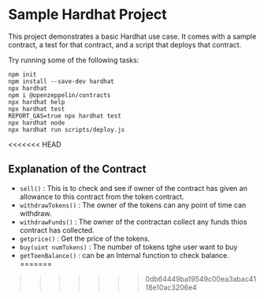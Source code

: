 # Sample Hardhat Project

This project demonstrates a basic Hardhat use case. It comes with a sample contract, a test for that contract, and a script that deploys that contract.

Try running some of the following tasks:

```shell
npm init
npm install --save-dev hardhat
npx hardhat
npm i @openzeppelin/contracts
npx hardhat help
npx hardhat test
REPORT_GAS=true npx hardhat test
npx hardhat node
npx hardhat run scripts/deploy.js
```

<<<<<<< HEAD
## Explanation of the Contract
- `sell()` : This is to check and see if owner of the contract has given an allowance to this contract from the token contract.
- `withdrawTokens()` : The owner of the tokens can any point of time can withdraw.
- `withdrawFunds()` : The owner of the contractan collect any funds thios contract has collected.
- `getprice()` : Get the price of the tokens.
- `buy(uint numTokens)` : The number of tokens tghe user want to buy
- `getToenBalance()` :  can be an Internal function to check balance.
=======
>>>>>>> 0db64449ba19549c00ea3abac4118e10ac3206e4
